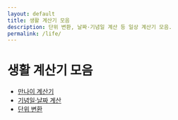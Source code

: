 ```yaml
---
layout: default
title: 생활 계산기 모음
description: 단위 변환, 날짜·기념일 계산 등 일상 계산기 모음.
permalink: /life/
---
```


# 생활 계산기 모음
<ul>
  <li><a href="/life/age/">만나이 계산기</a></li>
  <li><a href="/life/date/">기념일·날짜 계산</a></li>
  <li><a href="/life/unit-converter/">단위 변환</a></li>
</ul>
